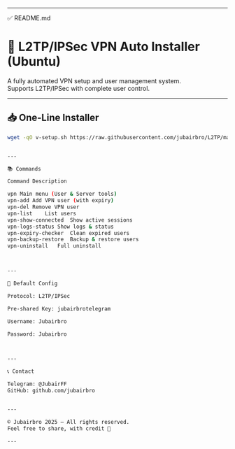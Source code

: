 
---

✅ README.md

# 🔐 L2TP/IPSec VPN Auto Installer (Ubuntu)

A fully automated VPN setup and user management system.  
Supports L2TP/IPSec with complete user control.

---

## 📥 One-Line Installer

```bash
wget -qO v-setup.sh https://raw.githubusercontent.com/jubairbro/L2TP/main/v-setup.sh && chmod +x v-setup.sh && ./v-setup.sh


---

📚 Commands

Command	Description

vpn	Main menu (User & Server tools)
vpn-add	Add VPN user (with expiry)
vpn-del	Remove VPN user
vpn-list	List users
vpn-show-connected	Show active sessions
vpn-logs-status	Show logs & status
vpn-expiry-checker	Clean expired users
vpn-backup-restore	Backup & restore users
vpn-uninstall	Full uninstall



---

🔑 Default Config

Protocol: L2TP/IPSec

Pre-shared Key: jubairbrotelegram

Username: Jubairbro

Password: Jubairbro



---

📞 Contact

Telegram: @JubairFF
GitHub: github.com/jubairbro


---

© Jubairbro 2025 – All rights reserved.
Feel free to share, with credit 🐸

---
